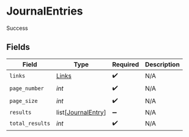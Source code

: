 # JournalEntries

Success


## Fields

| Field                                                     | Type                                                      | Required                                                  | Description                                               |
| --------------------------------------------------------- | --------------------------------------------------------- | --------------------------------------------------------- | --------------------------------------------------------- |
| `links`                                                   | [Links](../../models/shared/links.md)                     | :heavy_check_mark:                                        | N/A                                                       |
| `page_number`                                             | *int*                                                     | :heavy_check_mark:                                        | N/A                                                       |
| `page_size`                                               | *int*                                                     | :heavy_check_mark:                                        | N/A                                                       |
| `results`                                                 | list[[JournalEntry](../../models/shared/journalentry.md)] | :heavy_minus_sign:                                        | N/A                                                       |
| `total_results`                                           | *int*                                                     | :heavy_check_mark:                                        | N/A                                                       |